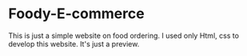 # Foody-E-commerce
This is just a simple website on  food ordering. I used only Html, css to develop this website. It's just a preview. 
